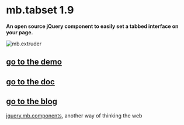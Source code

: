 # mb.tabset 1.9

__An open source jQuery component to easily set a tabbed interface on your page.__

![mb.extruder](http://pupunzi.com/gitHub/mb.tabset.jpg)

## [go to the demo](http://pupunzi.com/#mb.components/mb.tabset/tabset.html)
## [go to the doc](http://wiki.github.com/pupunzi/jquery.mb.tabset/)
## [go to the blog](http://pupunzi.open-lab.com/mb-jquery-components/jquery-mb-tabset/)


[jquery.mb.components](http://pupunzi.com/), another way of thinking the web
